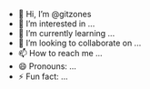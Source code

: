 - 👋 Hi, I’m @gitzones
- 👀 I’m interested in ...
- 🌱 I’m currently learning ...
- 💞️ I’m looking to collaborate on ...
- 📫 How to reach me ...
- 😄 Pronouns: ...
- ⚡ Fun fact: ...

<!---
gitzones/gitzones is a ✨ special ✨ repository because its `README.md` (this file) appears on your GitHub profile.
You can click the Preview link to take a look at your changes.
--->
